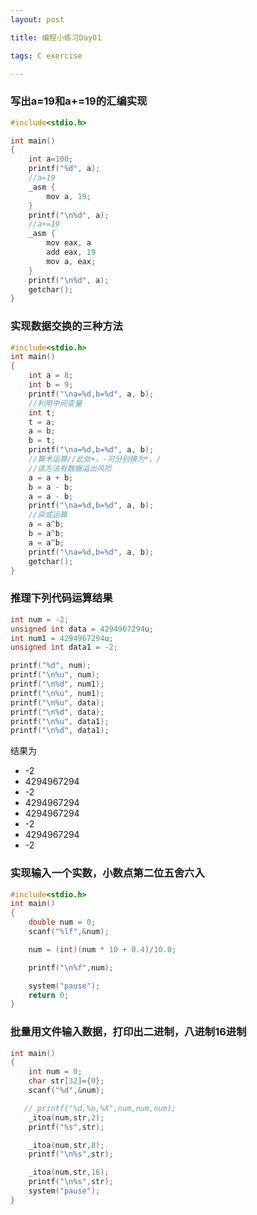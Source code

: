 ```yaml
---
layout: post

title: 编程小练习Day01

tags: C exercise

---
```


### 写出a=19和a+=19的汇编实现

```c
#include<stdio.h>

int main()
{
	int a=100;
	printf("%d", a);
	//a=19
	_asm {
		mov a, 19;
	}
	printf("\n%d", a);
	//a+=19
	_asm {
		mov eax, a
		add eax, 19
		mov a, eax;
	}
	printf("\n%d", a);
	getchar();
}
```

### 实现数据交换的三种方法

````c
#include<stdio.h>
int main()
{
	int a = 8;
	int b = 9;
	printf("\na=%d,b=%d", a, b);
	//利用中间变量
	int t;
	t = a;
	a = b;
	b = t;
	printf("\na=%d,b=%d", a, b);
	//算术运算//此处+，-可分别换为*，/
	//该方法有数据溢出风险
	a = a + b;
	b = a - b;
	a = a - b;
	printf("\na=%d,b=%d", a, b);
	//异或运算
	a = a^b;
	b = a^b;
	a = a^b;
	printf("\na=%d,b=%d", a, b);
	getchar();
}
````

### 推理下列代码运算结果

```c
int num = -2;
unsigned int data = 4294967294u;
int num1 = 4294967294u;		  
unsigned int data1 = -2;

printf("%d", num);
printf("\n%u", num);   
printf("\n%d", num1);
printf("\n%u", num1);  
printf("\n%u", data);  
printf("\n%d", data);
printf("\n%u", data1);	 
printf("\n%d", data1);
```
结果为

+ -2
+ 4294967294
+ -2
+ 4294967294
+ 4294967294
+ -2
+ 4294967294
+ -2


### 实现输入一个实数，小数点第二位五舍六入

```c
#include<stdio.h>
int main()
{
    double num = 0;
    scanf("%lf",&num);

    num = (int)(num * 10 + 0.4)/10.0;

    printf("\n%f",num);

    system("pause");
    return 0;
}
```

### 批量用文件输入数据，打印出二进制，八进制16进制

```c
int main()
{
	int num = 0;
    char str[32]={0};
    scanf("%d",&num);

   // printf("%d,%o,%X",num,num,num);
    _itoa(num,str,2);
    printf("%s",str);

    _itoa(num,str,8);
    printf("\n%s",str);

    _itoa(num,str,16);
    printf("\n%s",str);
    system("pause");
}
```

